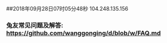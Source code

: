##2018年09月28日07时05分48秒 104.248.135.156
### 兔友常见问题及解答: https://github.com/wanggonging/d/blob/w/FAQ.md
